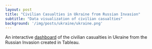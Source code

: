 ```yaml
---
layout: post
title: "Civilian Casualties in Ukraine from Russian Invasion"
subtitle: "Data visualization of civilian casualties"
background: '/img/posts/ukraine/ukraine.png'
---
```


An interactive [dashboard](https://public.tableau.com/app/profile/sasha.kalivoda/viz/CivilianCausaltiesfromRussianInvasionofUkraine/Dashboard1) of the civilian casualties in Ukraine from the Russian Invasion created in Tableau.